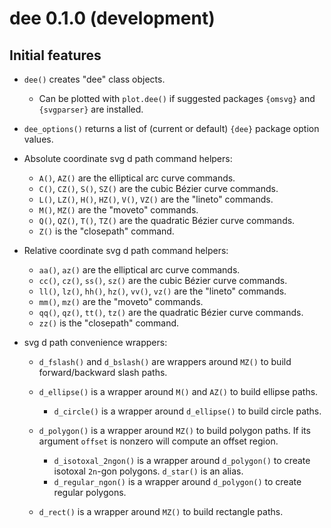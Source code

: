 dee 0.1.0 (development)
=======================

Initial features
----------------

* `dee()` creates "dee" class objects.

  + Can be plotted with `plot.dee()` if suggested packages `{omsvg}` and `{svgparser}` are installed.

* `dee_options()` returns a list of (current or default) `{dee}` package option values.
* Absolute coordinate svg d path command helpers:

  + `A()`, `AZ()` are the elliptical arc curve commands.
  + `C()`, `CZ()`, `S()`, `SZ()` are the cubic Bézier curve commands.
  + `L()`, `LZ()`, `H()`, `HZ()`, `V()`, `VZ()` are the "lineto" commands.
  + `M()`, `MZ()` are the "moveto" commands.
  + `Q()`, `QZ()`, `T()`, `TZ()` are the quadratic Bézier curve commands.
  + `Z()` is the "closepath" command.

* Relative coordinate svg d path command helpers:

  + `aa()`, `az()` are the elliptical arc curve commands.
  + `cc()`, `cz()`, `ss()`, `sz()` are the cubic Bézier curve commands.
  + `ll()`, `lz()`, `hh()`, `hz()`, `vv()`, `vz()` are the "lineto" commands.
  + `mm()`, `mz()` are the "moveto" commands.
  + `qq()`, `qz()`, `tt()`, `tz()` are the quadratic Bézier curve commands.
  + `zz()` is the "closepath" command.

* svg d path convenience wrappers:

  + `d_fslash()` and `d_bslash()` are wrappers around `MZ()` to build
    forward/backward slash paths.
  + `d_ellipse()` is a wrapper around `M()` and `AZ()` to build ellipse paths.

    + `d_circle()` is a wrapper around `d_ellipse()` to build circle paths.

  + `d_polygon()` is a wrapper around `MZ()` to build polygon paths.
    If its argument `offset` is nonzero will compute an offset region.

    + `d_isotoxal_2ngon()` is a wrapper around `d_polygon()` to create isotoxal `2n`-gon polygons.  `d_star()` is an alias.
    + `d_regular_ngon()` is a wrapper around `d_polygon()` to create regular polygons.

  + `d_rect()` is a wrapper around `MZ()` to build rectangle paths.
